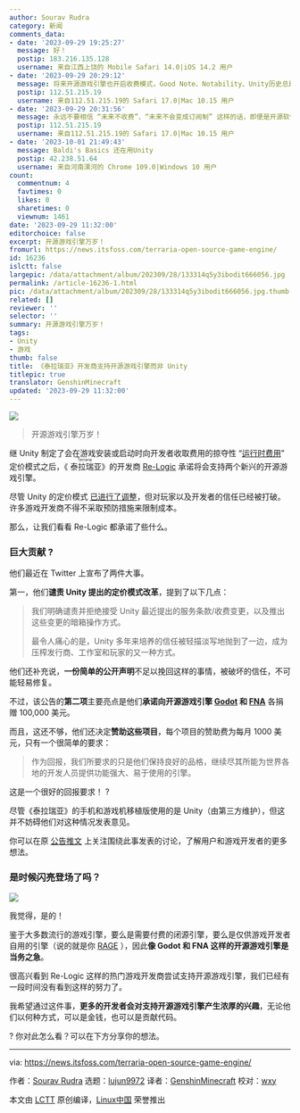 ```yaml
---
author: Sourav Rudra
category: 新闻
comments_data:
- date: '2023-09-29 19:25:27'
  message: 好！
  postip: 183.216.135.128
  username: 来自江西上饶的 Mobile Safari 14.0|iOS 14.2 用户
- date: '2023-09-29 20:29:12'
  message: 将来开源游戏引擎也开启收费模式，Good Note、Notability、Unity历史总是相似的。
  postip: 112.51.215.19
  username: 来自112.51.215.19的 Safari 17.0|Mac 10.15 用户
- date: '2023-09-29 20:31:56'
  message: 永远不要相信 “未来不收费”、“未来不会变成订阅制” 这样的话，即便是开源软件。
  postip: 112.51.215.19
  username: 来自112.51.215.19的 Safari 17.0|Mac 10.15 用户
- date: '2023-10-01 21:49:43'
  message: Baldi's Basics 还在用Unity
  postip: 42.238.51.64
  username: 来自河南漯河的 Chrome 109.0|Windows 10 用户
count:
  commentnum: 4
  favtimes: 0
  likes: 0
  sharetimes: 0
  viewnum: 1461
date: '2023-09-29 11:32:00'
editorchoice: false
excerpt: 开源游戏引擎万岁！
fromurl: https://news.itsfoss.com/terraria-open-source-game-engine/
id: 16236
islctt: false
largepic: /data/attachment/album/202309/28/133314q5y3ibodit666056.jpg
permalink: /article-16236-1.html
pic: /data/attachment/album/202309/28/133314q5y3ibodit666056.jpg.thumb.jpg
related: []
reviewer: ''
selector: ''
summary: 开源游戏引擎万岁！
tags:
- Unity
- 游戏
thumb: false
title: 《泰拉瑞亚》开发商支持开源游戏引擎而非 Unity
titlepic: true
translator: GenshinMinecraft
updated: '2023-09-29 11:32:00'
---
```


![](/data/attachment/album/202309/28/133314q5y3ibodit666056.jpg)



> 
> 开源游戏引擎万岁！
> 
> 
> 


继 Unity 制定了会在游戏安装或启动时向开发者收取费用的掠夺性 “[运行时费用](https://blog.unity.com/news/plan-pricing-and-packaging-updates)” 定价模式之后，《<ruby> 泰拉瑞亚 <rt>  Terraria </rt></ruby>》的开发商 [Re-Logic](https://re-logic.com/) 承诺将会支持两个新兴的开源游戏引擎。


尽管 Unity 的定价模式 [已进行了调整](https://www.theregister.com/2023/09/19/unity_talks_of_price_cap/)，但对玩家以及开发者的信任已经被打破。许多游戏开发商不得不采取预防措施来限制成本。


那么，让我们看看 Re-Logic 都承诺了些什么。


### 巨大贡献 ?


他们最近在 Twitter 上宣布了两件大事。


第一，他们**谴责 Unity 提出的定价模式改革**，提到了以下几点：



> 
> 我们明确谴责并拒绝接受 Unity 最近提出的服务条款/收费变更，以及推出这些变更的暗箱操作方式。
> 
> 
> 最令人痛心的是，Unity 多年来培养的信任被轻描淡写地抛到了一边，成为压榨发行商、工作室和玩家的又一种方式。
> 
> 
> 


他们还补充说，**一份简单的公开声明**不足以挽回这样的事情，被破坏的信任，不可能轻易修复。


不过，该公告的**第二项**主要亮点是他们**承诺向开源游戏引擎 [Godot](https://godotengine.org/) 和 [FNA](https://fna-xna.github.io/)** 各捐赠 100,000 美元。


而且，这还不够，他们还决定**赞助这些项目**，每个项目的赞助费为每月 1000 美元，只有一个很简单的要求：



> 
> 作为回报，我们所要求的只是他们保持良好的品格，继续尽其所能为世界各地的开发人员提供功能强大、易于使用的引擎。
> 
> 
> 


这是一个很好的回报要求！ ?


尽管《泰拉瑞亚》的手机和游戏机移植版使用的是 Unity（由第三方维护），但这并不妨碍他们对这种情况发表意见。


你可以在原 [公告推文](https://twitter.com/Terraria_Logic/status/1704227519027651016) 上关注围绕此事发表的讨论，了解用户和游戏开发者的更多想法。


### 是时候闪亮登场了吗？


![](/data/attachment/album/202309/28/133551ydmauedn6vvu3686.png)


我觉得，是的！


鉴于大多数流行的游戏引擎，要么是需要付费的闭源引擎，要么是仅供游戏开发者自用的引擎（说的就是你 [RAGE](https://en.wikipedia.org/wiki/Rockstar_Advanced_Game_Engine) ），因此**像 Godot 和 FNA 这样的开源游戏引擎是当务之急**。


很高兴看到 Re-Logic 这样的热门游戏开发商尝试支持开源游戏引擎，我们已经有一段时间没有看到这样的努力了。


我希望通过这件事，**更多的开发者会对支持开源游戏引擎产生浓厚的兴趣**，无论他们以何种方式，可以是金钱，也可以是贡献代码。


? 你对此怎么看？可以在下方分享你的想法。




---


via: <https://news.itsfoss.com/terraria-open-source-game-engine/>


作者：[Sourav Rudra](https://news.itsfoss.com/author/sourav/) 选题：[lujun9972](https://github.com/lujun9972) 译者：[GenshinMinecraft](https://github.com/GenshinMinecraft) 校对：[wxy](https://github.com/wxy)


本文由 [LCTT](https://github.com/LCTT/TranslateProject) 原创编译，[Linux中国](https://linux.cn/) 荣誉推出